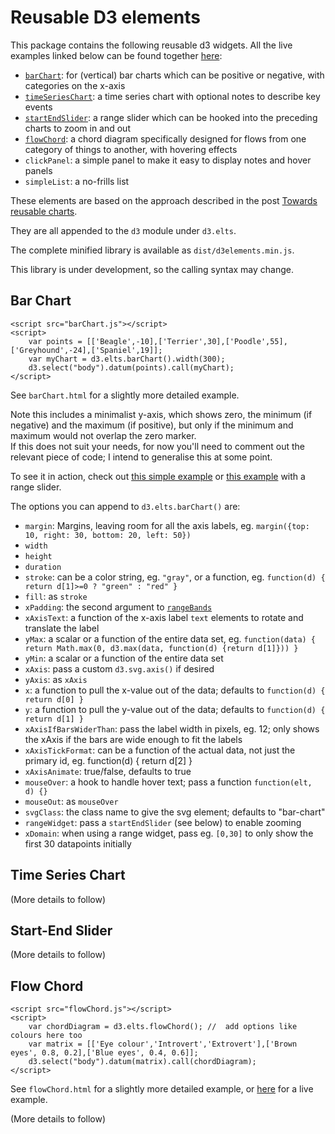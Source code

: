 # Reusable D3 elements

This package contains the following reusable d3 widgets. All the live examples linked below can be found together [here](http://racingtadpole.com/blog/tag/d3elements/):

- [`barChart`](http://racingtadpole.com/blog/reusable-d3-barchart/): for (vertical) bar charts which can be positive or negative, with categories on the x-axis
- [`timeSeriesChart`](http://racingtadpole.com/blog/d3-bar-chart-with-zoom-and-hover/): a time series chart with optional notes to describe key events
- [`startEndSlider`](http://racingtadpole.com/blog/d3-bar-chart-with-zoom-and-hover/): a range slider which can be hooked into the preceding charts to zoom in and out
- [`flowChord`](http://racingtadpole.com/blog/flows-d3-chord-hover/): a chord diagram specifically designed for flows from one category of things to another, with hovering effects
- `clickPanel`: a simple panel to make it easy to display notes and hover panels
- `simpleList`: a no-frills list

These elements are based on the approach described in the post [Towards reusable charts](http://bost.ocks.org/mike/chart/).

They are all appended to the `d3` module under `d3.elts`.

The complete minified library is available as `dist/d3elements.min.js`.

This library is under development, so the calling syntax may change.

## Bar Chart
    
    <script src="barChart.js"></script>
    <script>
        var points = [['Beagle',-10],['Terrier',30],['Poodle',55],['Greyhound',-24],['Spaniel',19]];
        var myChart = d3.elts.barChart().width(300);
        d3.select("body").datum(points).call(myChart);
    </script>

See `barChart.html` for a slightly more detailed example.

Note this includes a minimalist y-axis, which shows zero, the minimum (if negative) and the maximum (if positive), 
but only if the minimum and maximum would not overlap the zero marker.  
If this does not suit your needs, for now you'll need to comment out the relevant piece of code;
I intend to generalise this at some point.

To see it in action, check out [this simple example](http://racingtadpole.com/blog/reusable-d3-barchart/) or [this example](http://racingtadpole.com/blog/d3-bar-chart-with-zoom-and-hover/) with a range slider.

The options you can append to `d3.elts.barChart()` are:

- `margin`: Margins, leaving room for all the axis labels, eg. `margin({top: 10, right: 30, bottom: 20, left: 50})`
- `width`
- `height`
- `duration`
- `stroke`: can be a color string, eg. `"gray"`, or a function, eg. `function(d) { return d[1]>=0 ? "green" : "red" }`
- `fill`: as `stroke`
- `xPadding`: the second argument to [`rangeBands`](https://github.com/mbostock/d3/wiki/Ordinal-Scales#ordinal_rangeBands)
- `xAxisText`: a function of the x-axis label `text` elements to rotate and translate the label
- `yMax`: a scalar or a function of the entire data set, eg. `function(data) { return Math.max(0, d3.max(data, function(d) {return d[1]})) }`
- `yMin`: a scalar or a function of the entire data set
- `xAxis`: pass a custom `d3.svg.axis()` if desired
- `yAxis`: as `xAxis`
- `x`: a function to pull the x-value out of the data; defaults to `function(d) { return d[0] }`
- `y`: a function to pull the y-value out of the data; defaults to `function(d) { return d[1] }`
- `xAxisIfBarsWiderThan`: pass the label width in pixels, eg. 12; only shows the xAxis if the bars are wide enough to fit the labels
- `xAxisTickFormat`: can be a function of the actual data, not just the primary id, eg. function(d) { return d[2] }
- `xAxisAnimate`: true/false, defaults to true
- `mouseOver`: a hook to handle hover text; pass a function `function(elt, d) {}`
- `mouseOut`: as `mouseOver`
- `svgClass`: the class name to give the svg element; defaults to "bar-chart"
- `rangeWidget`: pass a `startEndSlider` (see below) to enable zooming
- `xDomain`: when using a range widget, pass eg. `[0,30]` to only show the first 30 datapoints initially


## Time Series Chart

(More details to follow)

## Start-End Slider

(More details to follow)

## Flow Chord

    <script src="flowChord.js"></script>
    <script>
        var chordDiagram = d3.elts.flowChord(); //  add options like colours here too
        var matrix = [['Eye colour','Introvert','Extrovert'],['Brown eyes', 0.8, 0.2],['Blue eyes', 0.4, 0.6]];
        d3.select("body").datum(matrix).call(chordDiagram);
    </script>

See `flowChord.html` for a slightly more detailed example, or [here](http://racingtadpole.com/blog/flows-d3-chord-hover/) for a live example.

(More details to follow)


